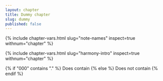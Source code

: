 ```yaml
---
layout: chapter
title: Dummy chapter
slug: dummy
published: false
---
```


{% include chapter-vars.html slug="note-names" inspect=true withnum="chapter" %}

{% include chapter-vars.html slug="harmony-intro" inspect=true withnum="chapter" %}


{% if "000" contains "." %}
  Does contain
{% else %}
  Does not contain
{% endif %}



